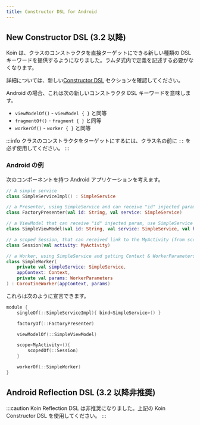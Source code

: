 ```yaml
---
title: Constructor DSL for Android
---
```

## New Constructor DSL (3.2 以降)

Koin は、クラスのコンストラクタを直接ターゲットにできる新しい種類の DSL キーワードを提供するようになりました。ラムダ式内で定義を記述する必要がなくなります。

詳細については、新しい[Constructor DSL](/docs/reference/koin-core/dsl-update.md#constructor-dsl-since-32) セクションを確認してください。

Android の場合、これは次の新しいコンストラクタ DSL キーワードを意味します。

* `viewModelOf()` - `viewModel { }` と同等
* `fragmentOf()` - `fragment { }` と同等
* `workerOf()` - `worker { }` と同等

:::info
クラスのコンストラクタをターゲットにするには、クラス名の前に `::` を必ず使用してください。
:::

### Android の例

次のコンポーネントを持つ Android アプリケーションを考えます。

```kotlin
// A simple service
class SimpleServiceImpl() : SimpleService

// a Presenter, using SimpleService and can receive "id" injected param
class FactoryPresenter(val id: String, val service: SimpleService)

// a ViewModel that can receive "id" injected param, use SimpleService and get SavedStateHandle
class SimpleViewModel(val id: String, val service: SimpleService, val handle: SavedStateHandle) : ViewModel()

// a scoped Session, that can received link to the MyActivity (from scope)
class Session(val activity: MyActivity)

// a Worker, using SimpleService and getting Context & WorkerParameters
class SimpleWorker(
    private val simpleService: SimpleService,
    appContext: Context,
    private val params: WorkerParameters
) : CoroutineWorker(appContext, params)
```

これらは次のように宣言できます。

```kotlin
module {
    singleOf(::SimpleServiceImpl){ bind<SimpleService>() }

    factoryOf(::FactoryPresenter)

    viewModelOf(::SimpleViewModel)

    scope<MyActivity>(){
        scopedOf(::Session) 
    }

    workerOf(::SimpleWorker)
}
```

## Android Reflection DSL (3.2 以降非推奨)

:::caution
Koin Reflection DSL は非推奨になりました。上記の Koin Constructor DSL を使用してください。
:::
